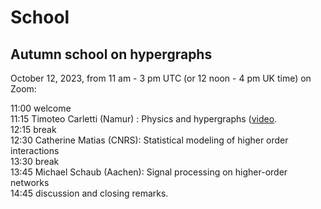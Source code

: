 # School

## Autumn school on hypergraphs
October 12, 2023, from 11 am - 3 pm UTC (or 12 noon - 4 pm UK time) on Zoom:

11:00 welcome  
11:15 Timoteo Carletti (Namur) : Physics and hypergraphs  ([video](http://vlado.fmf.uni-lj.si/video/BSnet-Carletti.mp4). <br />
12:15 break <br />
12:30 Catherine Matias (CNRS): Statistical modeling of higher order interactions <br />
13:30 break <br />
13:45 Michael Schaub (Aachen):  Signal processing on higher-order networks <br />
14:45 discussion and closing remarks.


